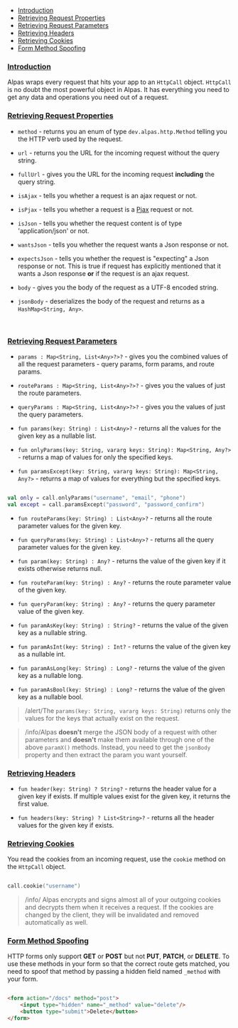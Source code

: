 - [Introduction](#introduction)
- [Retrieving Request Properties](#retrieving-properties)
- [Retrieving Request Parameters](#retrieving-parameters)
- [Retrieving Headers](#retrieving-headers)
- [Retrieving Cookies](#retrieving-cookies)
- [Form Method Spoofing](#spoofing)

<a name="introduction"></a>
### [Introduction](#introduction)

Alpas wraps every request that hits your app to an `HttpCall` object. `HttpCall` is no doubt the most powerful object
in Alpas. It has everything you need to get any data and operations you need out of a request.

<a name="retrieving-properties"></a>
### [Retrieving Request Properties](#retrieving-properties)

<div class="sublist">

* `method` - returns you an enum of type `dev.alpas.http.Method` telling you the HTTP verb used by the request.

* `url` - returns you the URL for the incoming request without the query string.
 
* `fullUrl` - gives you the URL for the incoming request **including** the query string.

* `isAjax` - tells you whether a request is an ajax request or not.

* `isPjax` - tells you whether a request is a [Pjax](https://github.com/defunkt/jquery-pjax) request or not.

* `isJson` - tells you whether the request content is of type 'application/json' or not.

* `wantsJson` - tells you whether the request wants a Json response or not.

* `expectsJson` - tells you whether the request is "expecting" a Json response or not. This is true if request
has explicitly mentioned that it wants a Json response **or** if the request is an ajax request.

* `body` - gives you the body of the request as a UTF-8 encoded string.

* `jsonBody` - deserializes the body of the request and returns as a `HashMap<String, Any>`.

</div>

<br/>

<a name="retrieving-parameters"></a>
### [Retrieving Request Parameters](#retrieving-parameters)

<div class="sublist">

* `params : Map<String, List<Any>?>?` - gives you the combined values of all the request parameters - query params, 
form params, and route params.
* `routeParams : Map<String, List<Any>?>?` - gives you the values of just the route parameters.
* `queryParams : Map<String, List<Any>?>?` - gives you the values of just the query parameters.

* `fun params(key: String) : List<Any>?` - returns all the values for the given key as a nullable list.
* `fun onlyParams(key: String, vararg keys: String): Map<String, Any?>` - returns a map of values for only the specified 
keys.
* `fun paramsExcept(key: String, vararg keys: String): Map<String, Any?>` - returns a map of values for everything but the
specified keys.

<span class="line-numbers" data-start="8">

```kotlin

val only = call.onlyParams("username", "email", "phone")
val except = call.paramsExcept("password", "password_confirm")

```

</span>

* `fun routeParams(key: String) : List<Any>?` - returns all the route parameter values for the given key.
* `fun queryParams(key: String) : List<Any>?` - returns all the query parameter values for the given key.

* `fun param(key: String) : Any?` - returns the value of the given key if it exists otherwise returns null.
* `fun routeParam(key: String) : Any?` - returns the route parameter value of the given key.
* `fun queryParam(key: String) : Any?` - returns the query parameter value of the given key.

* `fun paramAsKey(key: String) : String?` - returns the value of the given key as a nullable string.
* `fun paramAsInt(key: String) : Int?` - returns the value of the given key as a nullable int.
* `fun paramAsLong(key: String) : Long?` - returns the value of the given key as a nullable long.
* `fun paramAsBool(key: String) : Long?` - returns the value of the given key as a nullable bool.

> /alert/<span>The `params(key: String, vararg keys: String)` returns only the values for the keys that actually 
> exist on the request.</span>

> /info/<span>Alpas **doesn't** merge the JSON body of a request with other parameters and **doesn't** make them 
> available through one of the above `paramX()` methods. Instead, you need to get the `jsonBody` property and then 
> extract the param you want yourself.</span>

</div>

<a name="retrieving-headers"></a>
### [Retrieving Headers](#retrieving-headers)

<div class="sublist">

* `fun header(key: String) ? String?` - returns the header value for a given key if exists. If multiple values exist for
the given key, it returns the first value.

* `fun headers(key: String) ? List<String>?` - returns all the header values for the given key if exists. 

</div>

<a name="retrieving-cookies"></a>
### [Retrieving Cookies](#retrieving-cookies)

You read the cookies from an incoming request, use the `cookie` method on the `HttpCall` object.

<span class="line-numbers" data-start="8">

```kotlin

call.cookie("username")

```

</span>

> /info/ <span> Alpas encrypts and signs almost all of your outgoing cookies and decrypts them when it receives a 
> request. If the cookies are changed by the client, they will be invalidated and removed automatically as well.

<a name="spoofing"></a>
### [Form Method Spoofing](#spoofing)

HTTP forms only support **GET** or **POST** but not **PUT**, **PATCH**, or **DELETE**. To use these methods 
in your form so that the correct route gets matched, you need to spoof that method by passing a hidden field 
named `_method` with your form.

<span class="line-numbers" data-start="16">

```html

<form action="/docs" method="post">
    <input type="hidden" name="_method" value="delete"/>
    <button type="submit">Delete</button>
</form>

```

</span>
